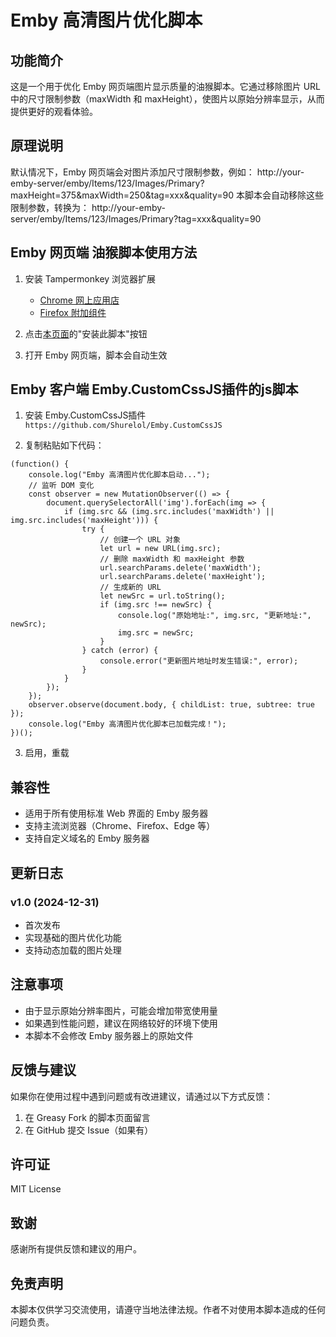 # Emby 高清图片优化脚本

## 功能简介
这是一个用于优化 Emby 网页端图片显示质量的油猴脚本。它通过移除图片 URL 中的尺寸限制参数（maxWidth 和 maxHeight），使图片以原始分辨率显示，从而提供更好的观看体验。

## 原理说明
默认情况下，Emby 网页端会对图片添加尺寸限制参数，例如：
http://your-emby-server/emby/Items/123/Images/Primary?maxHeight=375&maxWidth=250&tag=xxx&quality=90
本脚本会自动移除这些限制参数，转换为：
http://your-emby-server/emby/Items/123/Images/Primary?tag=xxx&quality=90
## Emby 网页端 油猴脚本使用方法
1. 安装 Tampermonkey 浏览器扩展
   - [Chrome 网上应用店](https://chrome.google.com/webstore/detail/tampermonkey/dhdgffkkebhmkfjojejmpbldmpobfkfo)
   - [Firefox 附加组件](https://addons.mozilla.org/en-US/firefox/addon/tampermonkey/)

2. 点击[本页面](https://greasyfork.org/zh-CN/scripts/522379-emby-高清图片优化)的"安装此脚本"按钮

3. 打开 Emby 网页端，脚本会自动生效

## Emby 客户端 Emby.CustomCssJS插件的js脚本
1. 安装 Emby.CustomCssJS插件
   `https://github.com/Shurelol/Emby.CustomCssJS`

2. 复制粘贴如下代码：
```
(function() {
    console.log("Emby 高清图片优化脚本启动...");
    // 监听 DOM 变化
    const observer = new MutationObserver(() => {
        document.querySelectorAll('img').forEach(img => {
            if (img.src && (img.src.includes('maxWidth') || img.src.includes('maxHeight'))) {
                try {
                    // 创建一个 URL 对象
                    let url = new URL(img.src);
                    // 删除 maxWidth 和 maxHeight 参数
                    url.searchParams.delete('maxWidth');
                    url.searchParams.delete('maxHeight');
                    // 生成新的 URL
                    let newSrc = url.toString();
                    if (img.src !== newSrc) {
                        console.log("原始地址:", img.src, "更新地址:", newSrc);
                        img.src = newSrc;
                    }
                } catch (error) {
                    console.error("更新图片地址时发生错误:", error);
                }
            }
        });
    });
    observer.observe(document.body, { childList: true, subtree: true });
    console.log("Emby 高清图片优化脚本已加载完成！");
})();
```
3. 启用，重载

## 兼容性
- 适用于所有使用标准 Web 界面的 Emby 服务器
- 支持主流浏览器（Chrome、Firefox、Edge 等）
- 支持自定义域名的 Emby 服务器

## 更新日志
### v1.0 (2024-12-31)
- 首次发布
- 实现基础的图片优化功能
- 支持动态加载的图片处理

## 注意事项
- 由于显示原始分辨率图片，可能会增加带宽使用量
- 如果遇到性能问题，建议在网络较好的环境下使用
- 本脚本不会修改 Emby 服务器上的原始文件

## 反馈与建议
如果你在使用过程中遇到问题或有改进建议，请通过以下方式反馈：
1. 在 Greasy Fork 的脚本页面留言
2. 在 GitHub 提交 Issue（如果有）

## 许可证
MIT License

## 致谢
感谢所有提供反馈和建议的用户。

## 免责声明
本脚本仅供学习交流使用，请遵守当地法律法规。作者不对使用本脚本造成的任何问题负责。